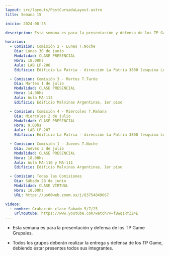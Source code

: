 ```yaml
---
layout: src/layouts/PostCursadaLayout.astro
title: Semana 15

inicio: 2024-08-25

descripcion: Esta semana es para la presentación y defensa de los TP Game Grupales.

horarios:
  - Comision: Comisión 2 - Lunes T.Noche
    Dia: Lunes 30 de junio
    Modalidad: CLASE PRESENCIAL
    Hora: 18.00hs
    Aula: LAB LP-206
    Edificio: Edificio La Patria - dirección La Patria 3800 (esquina Los Toldos)

  - Comision: Comisión 3 - Martes T.Tarde
    Dia: Martes 1 de julio
    Modalidad: CLASE PRESENCIAL
    Hora: 14.00hs
    Aula: Aula MA-113
    Edificio: Edificio Malvinas Argentinas, 1er piso

  - Comision: Comisión 4 - Miércoles T.Mañana
    Dia: Miercoles 2 de julio
    Modalidad: CLASE PRESENCIAL
    Hora: 8.00hs
    Aula: LAB LP-207
    Edificio: Edificio La Patria - dirección La Patria 3800 (esquina Los Toldos)

  - Comision: Comisión 1 - Jueves T.Noche
    Dia: Jueves 3 de julio
    Modalidad: CLASE PRESENCIAL
    Hora: 18.00hs
    Aula: Aula MA-110 y MA-111
    Edificio: Edificio Malvinas Argentinas, 1er piso

  - Comision: Todas las Comisiones
    Dia: Sábado 28 de junio
    Modalidad: CLASE VIRTUAL
    Hora: 10.00hs
    URL: https://us06web.zoom.us/j/83754849667

videos:
  - nombre: Grabación clase Sabado 5/7/25
    urlYoutube: https://www.youtube.com/watch?v=fBwq1RYZZ4E
---
```


- Esta semana es para la presentación y defensa de los TP Game Grupales.

- Todos los grupos deberán realizar la entrega y defensa de los TP Game, debiendo estar presentes todos sus integrantes.
